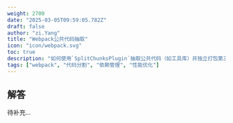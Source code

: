 ```yaml
---
weight: 2700
date: "2025-03-05T09:59:05.782Z"
draft: false
author: "zi.Yang"
title: "Webpack公共代码抽取"
icon: "icon/webpack.svg"
toc: true
description: "如何使用`SplitChunksPlugin`抽取公共代码（如工具库）并独立打包第三方依赖？请提供配置示例并解释其适用场景。"
tags: ["webpack", "代码分割", "依赖管理", "性能优化"]
---
```


## 解答

待补充...
